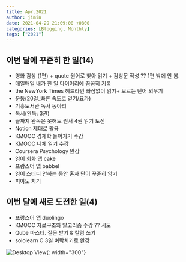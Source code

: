 ```yaml
---
title: Apr.2021
author: jimin
date: 2021-04-29 21:09:00 +0800 
categories: [Blogging, Monthly]
tags: ["2021"]
---
```



## 이번 달에 꾸준히 한 일(14)

- 영화 감상 (1편) + quote 원어로 찾아 읽기 + 감상문 작성 ?? 1편 밖에 안 봄.
- 매일매일 내가 한 일 다이어리에 꼼꼼히 기록
- the NewYork Times 헤드라인 빠짐없이 읽기+ 모르는 단어 외우기
- 운동(20일_빠른 속도로 걷기/요가)
- 기흥도서관 독서 동아리
- 독서(완독: 3권)
- 끝까지 완독은 못해도 원서 4권 읽기 도전
- Notion 제대로 활용
- KMOOC 경제학 들어가기 수강
- KMOOC 니체 읽기 수강
- Coursera Psychology 완강
- 영어 회화 앱 cake
- 프랑스어 앱 babbel 
- 영어 스터디 안하는 동안 혼자 단어 꾸준히 암기
- 피아노 치기

## 이번 달에 새로 도전한 일(4)

- 프랑스어 앱 duolingo
- KMOOC 자료구조와 알고리즘 수강 ?? 시도 
- Qube 마스터. 질문 받기 & 칼럼 쓰기
- sololearn C 3일 벼락치기로 완강



![Desktop View](https://img1.daumcdn.net/thumb/R1280x0/?scode=mtistory2&fname=https%3A%2F%2Fblog.kakaocdn.net%2Fdn%2FbRKPFV%2Fbtq6ji2ScWJ%2FpJv7OgaJs2U8K4Nk8NpLg0%2Fimg.jpg){: width="300"}